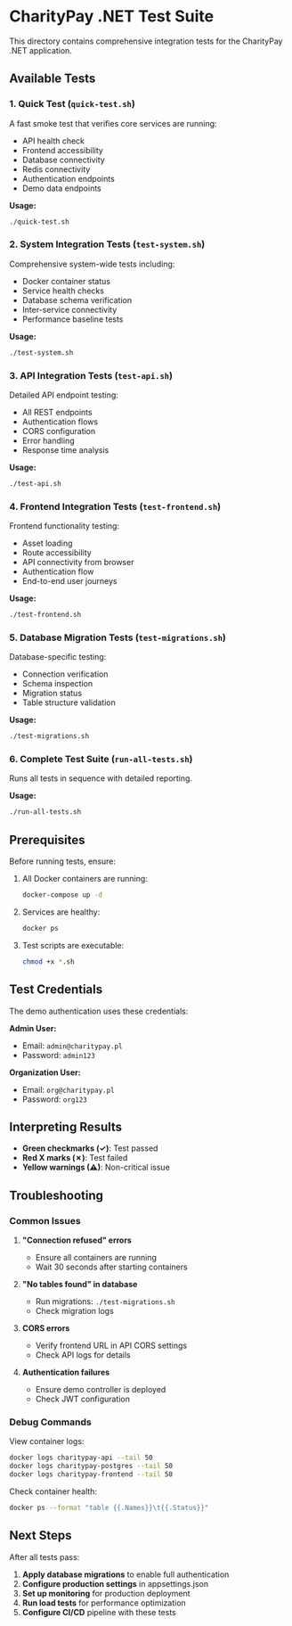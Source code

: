 # CharityPay .NET Test Suite

This directory contains comprehensive integration tests for the CharityPay .NET application.

## Available Tests

### 1. Quick Test (`quick-test.sh`)
A fast smoke test that verifies core services are running:
- API health check
- Frontend accessibility  
- Database connectivity
- Redis connectivity
- Authentication endpoints
- Demo data endpoints

**Usage:**
```bash
./quick-test.sh
```

### 2. System Integration Tests (`test-system.sh`)
Comprehensive system-wide tests including:
- Docker container status
- Service health checks
- Database schema verification
- Inter-service connectivity
- Performance baseline tests

**Usage:**
```bash
./test-system.sh
```

### 3. API Integration Tests (`test-api.sh`)
Detailed API endpoint testing:
- All REST endpoints
- Authentication flows
- CORS configuration
- Error handling
- Response time analysis

**Usage:**
```bash
./test-api.sh
```

### 4. Frontend Integration Tests (`test-frontend.sh`)
Frontend functionality testing:
- Asset loading
- Route accessibility
- API connectivity from browser
- Authentication flow
- End-to-end user journeys

**Usage:**
```bash
./test-frontend.sh
```

### 5. Database Migration Tests (`test-migrations.sh`)
Database-specific testing:
- Connection verification
- Schema inspection
- Migration status
- Table structure validation

**Usage:**
```bash
./test-migrations.sh
```

### 6. Complete Test Suite (`run-all-tests.sh`)
Runs all tests in sequence with detailed reporting.

**Usage:**
```bash
./run-all-tests.sh
```

## Prerequisites

Before running tests, ensure:

1. All Docker containers are running:
   ```bash
   docker-compose up -d
   ```

2. Services are healthy:
   ```bash
   docker ps
   ```

3. Test scripts are executable:
   ```bash
   chmod +x *.sh
   ```

## Test Credentials

The demo authentication uses these credentials:

**Admin User:**
- Email: `admin@charitypay.pl`
- Password: `admin123`

**Organization User:**
- Email: `org@charitypay.pl`
- Password: `org123`

## Interpreting Results

- **Green checkmarks (✓)**: Test passed
- **Red X marks (✗)**: Test failed
- **Yellow warnings (⚠)**: Non-critical issue

## Troubleshooting

### Common Issues

1. **"Connection refused" errors**
   - Ensure all containers are running
   - Wait 30 seconds after starting containers

2. **"No tables found" in database**
   - Run migrations: `./test-migrations.sh`
   - Check migration logs

3. **CORS errors**
   - Verify frontend URL in API CORS settings
   - Check API logs for details

4. **Authentication failures**
   - Ensure demo controller is deployed
   - Check JWT configuration

### Debug Commands

View container logs:
```bash
docker logs charitypay-api --tail 50
docker logs charitypay-postgres --tail 50
docker logs charitypay-frontend --tail 50
```

Check container health:
```bash
docker ps --format "table {{.Names}}\t{{.Status}}"
```

## Next Steps

After all tests pass:

1. **Apply database migrations** to enable full authentication
2. **Configure production settings** in appsettings.json
3. **Set up monitoring** for production deployment
4. **Run load tests** for performance optimization
5. **Configure CI/CD** pipeline with these tests
